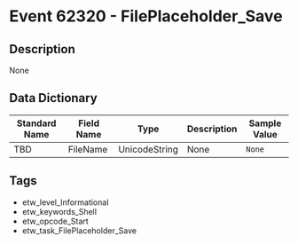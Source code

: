 # Event 62320 - FilePlaceholder_Save

## Description
None

## Data Dictionary
|Standard Name|Field Name|Type|Description|Sample Value|
|---|---|---|---|---|
|TBD|FileName|UnicodeString|None|`None`|

## Tags
* etw_level_Informational
* etw_keywords_Shell
* etw_opcode_Start
* etw_task_FilePlaceholder_Save